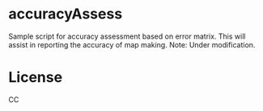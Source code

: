 # accuracyAssess
Sample script for accuracy assessment based on error matrix. This will assist in reporting the accuracy of map making. Note: Under modification.
# License
CC

